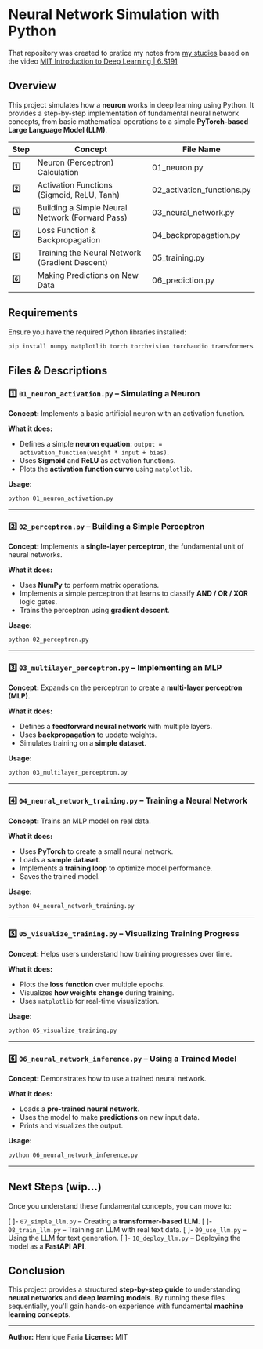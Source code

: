 # Neural Network Simulation with Python

That repository was created to pratice my notes from [my studies](https://heather-carpenter-e0c.notion.site/Deep-Learning-1c22c1671f2880028bd0ec5ae4c7a4fe) based on the video [MIT Introduction to Deep Learning | 6.S191](https://youtu.be/alfdI7S6wCY)

## Overview
This project simulates how a **neuron** works in deep learning using Python. It provides a step-by-step implementation of fundamental neural network concepts, from basic mathematical operations to a simple **PyTorch-based Large Language Model (LLM)**.

| Step | Concept | File Name |
|------|---------|-----------|
| 1️⃣  | Neuron (Perceptron) Calculation | 01_neuron.py |
| 2️⃣  | Activation Functions (Sigmoid, ReLU, Tanh) | 02_activation_functions.py |
| 3️⃣  | Building a Simple Neural Network (Forward Pass) | 03_neural_network.py |
| 4️⃣  | Loss Function & Backpropagation | 04_backpropagation.py |
| 5️⃣  | Training the Neural Network (Gradient Descent) | 05_training.py |
| 6️⃣  | Making Predictions on New Data | 06_prediction.py |

## Requirements
Ensure you have the required Python libraries installed:
```sh
pip install numpy matplotlib torch torchvision torchaudio transformers datasets fastapi uvicorn
```

## Files & Descriptions

### 1️⃣ `01_neuron_activation.py` – Simulating a Neuron
**Concept:** Implements a basic artificial neuron with an activation function.

**What it does:**
- Defines a simple **neuron equation**: `output = activation_function(weight * input + bias)`.
- Uses **Sigmoid** and **ReLU** as activation functions.
- Plots the **activation function curve** using `matplotlib`.

**Usage:**
```sh
python 01_neuron_activation.py
```

---

### 2️⃣ `02_perceptron.py` – Building a Simple Perceptron
**Concept:** Implements a **single-layer perceptron**, the fundamental unit of neural networks.

**What it does:**
- Uses **NumPy** to perform matrix operations.
- Implements a simple perceptron that learns to classify **AND / OR / XOR** logic gates.
- Trains the perceptron using **gradient descent**.

**Usage:**
```sh
python 02_perceptron.py
```

---

### 3️⃣ `03_multilayer_perceptron.py` – Implementing an MLP
**Concept:** Expands on the perceptron to create a **multi-layer perceptron (MLP)**.

**What it does:**
- Defines a **feedforward neural network** with multiple layers.
- Uses **backpropagation** to update weights.
- Simulates training on a **simple dataset**.

**Usage:**
```sh
python 03_multilayer_perceptron.py
```

---

### 4️⃣ `04_neural_network_training.py` – Training a Neural Network
**Concept:** Trains an MLP model on real data.

**What it does:**
- Uses **PyTorch** to create a small neural network.
- Loads a **sample dataset**.
- Implements a **training loop** to optimize model performance.
- Saves the trained model.

**Usage:**
```sh
python 04_neural_network_training.py
```

---

### 5️⃣ `05_visualize_training.py` – Visualizing Training Progress
**Concept:** Helps users understand how training progresses over time.

**What it does:**
- Plots the **loss function** over multiple epochs.
- Visualizes **how weights change** during training.
- Uses `matplotlib` for real-time visualization.

**Usage:**
```sh
python 05_visualize_training.py
```

---

### 6️⃣ `06_neural_network_inference.py` – Using a Trained Model
**Concept:** Demonstrates how to use a trained neural network.

**What it does:**
- Loads a **pre-trained neural network**.
- Uses the model to make **predictions** on new input data.
- Prints and visualizes the output.

**Usage:**
```sh
python 06_neural_network_inference.py
```

---

## Next Steps (wip...)
Once you understand these fundamental concepts, you can move to:

[ ]- `07_simple_llm.py` – Creating a **transformer-based LLM**.
[ ]- `08_train_llm.py` – Training an LLM with real text data.
[ ]- `09_use_llm.py` – Using the LLM for text generation.
[ ]- `10_deploy_llm.py` – Deploying the model as a **FastAPI API**.

## Conclusion
This project provides a structured **step-by-step guide** to understanding **neural networks** and **deep learning models**. By running these files sequentially, you'll gain hands-on experience with fundamental **machine learning concepts**.

---
**Author:** Henrique Faria
**License:** MIT